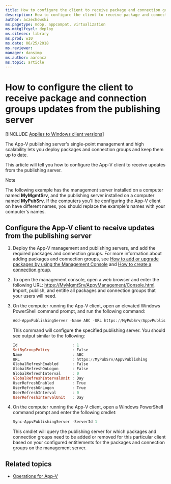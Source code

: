 ```yaml
---
title: How to configure the client to receive package and connection groups updates from the publishing server (Windows 10/11)
description: How to configure the client to receive package and connection groups updates from the publishing server.
author: aczechowski
ms.pagetype: mdop, appcompat, virtualization
ms.mktglfcycl: deploy
ms.sitesec: library
ms.prod: w10
ms.date: 06/25/2018
ms.reviewer: 
manager: dansimp
ms.author: aaroncz
ms.topic: article
---
```

# How to configure the client to receive package and connection groups updates from the publishing server

[!INCLUDE [Applies to Windows client versions](../includes/applies-to-windows-client-versions.md)]

The App-V publishing server's single-point management and high scalability lets you deploy packages and connection groups and keep them up to date.

This article will tell you how to configure the App-V client to receive updates from the publishing server.

>[!NOTE]
>The following example has the management server installed on a computer named **MyMgmtSrv**, and the publishing server installed on a computer named **MyPubSrv**. If the computers you'll be configuring the App-V client on have different names, you should replace the example's names with your computer's names.

## Configure the App-V client to receive updates from the publishing server

1. Deploy the App-V management and publishing servers, and add the required packages and connection groups. For more information about adding packages and connection groups, see [How to add or upgrade packages by using the Management Console](appv-add-or-upgrade-packages-with-the-management-console.md) and [How to create a connection group](appv-create-a-connection-group.md).
2. To open the management console, open a web browser and enter the following URL: <https://MyMgmtSrv/AppvManagement/Console.html>. Import, publish, and entitle all packages and connection groups that your users will need.
3. On the computer running the App-V client, open an elevated Windows PowerShell command prompt, and run the following command:

    ```PowerShell
    Add-AppvPublishingServer -Name ABC -URL https://MyPubSrv/AppvPublishing
    ```

    This command will configure the specified publishing server. You should see output similar to the following:
    
    ```PowerShell
    Id                        : 1
    SetByGroupPolicy          : False
    Name                      : ABC
    URL                       : https://MyPubSrv/AppvPublishing
    GlobalRefreshEnabled      : False
    GlobalRefreshOnLogon      : False
    GlobalRefreshInterval     : 0
    GlobalRefreshIntervalUnit : Day
    UserRefreshEnabled        : True
    UserRefreshOnLogon        : True
    UserRefreshInterval       : 0
    UserRefreshIntervalUnit   : Day
    ```

4. On the computer running the App-V client, open a Windows PowerShell command prompt and enter the following cmdlet:

    ```PowerShell
    Sync-AppvPublishingServer -ServerId 1
    ```

    This cmdlet will query the publishing server for which packages and connection groups need to be added or removed for this particular client based on your configured entitlements for the packages and connection groups on the management server.





## Related topics

* [Operations for App-V](appv-operations.md)
